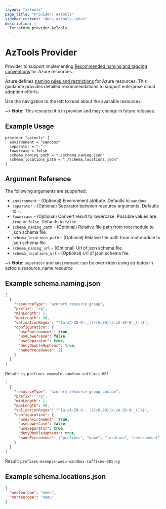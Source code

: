 ```yaml
---
layout: "aztools"
page_title: "Provider: AzTools"
sidebar_current: "docs-aztools-index"
description: |-
  Terraform provider AzTools.
---
```


# AzTools Provider

Provider to support implementing [Recommended naming and tagging conventions](https://docs.microsoft.com/en-us/azure/cloud-adoption-framework/ready/azure-best-practices/naming-and-tagging) for Azure resources.

Azure defines [naming rules and restrictions](https://docs.microsoft.com/en-us/azure/azure-resource-manager/management/resource-name-rules) for Azure resources. This guidance provides detailed recommendations to support enterprise cloud adoption efforts.

Use the navigation to the left to read about the available resources.

~> **Note:** This resource it's in preview and may change in future releases.

## Example Usage

```hcl
provider "aztools" {
  environment = "sandbox"
  separator = "-"
  lowercase = false
  schema_naming_path = "./schema.naming.json"
  schema_locations_path = "./schema.locations.json"
}
```

## Argument Reference

The following arguments are supported:

* `environment` - (Optional) Environment atribute. Defaults to `sandbox`.
* `separator` - (Optional) Separator between resource arguments. Defaults to `-`.
* `lowercase` - (Optional) Convert result to lowercase. Possible values are: `true` or `false`. Defaults to `false`.
* `schema_naming_path` - (Optional) Relative file path from root module to json schema file.
* `schema_locations_path` - (Optional) Relative file path from root module to json schema file.
* `schema_naming_url` - (Optional) Url of json schema file.
* `schema_locations_url` - (Optional) Url of json schema file.


~> **Note:** `separator` and `environment` can be overrriden using atributes in aztools_resource_name resource

## Example schema.naming.json

```json
[
  {
    "resourceType": "azurerm_resource_group",
    "prefix": "rg",
    "minLength": 1,
    "maxLength": 90,
    "validationRegex": "^[a-zA-Z0-9-._()]{0,89}[a-zA-Z0-9-_()]$",
    "configuration": {
      "useEnvironment": true,
      "useLowerCase": false,
      "useSeparator": true,
      "denyDoubleHyphens": true,
      "namePrecedence": []
    }
  }
]
```

Result: `rg-prefixes-example-sandbox-suffixes-001`

```json
[
  {
    "resourceType": "azurerm_resource_group_custom",
    "prefix": "rg",
    "minLength": 1,
    "maxLength": 90,
    "validationRegex": "^[a-zA-Z0-9-._()]{0,89}[a-zA-Z0-9-_()]$",
    "configuration": {
      "useEnvironment": true,
      "useLowerCase": false,
      "useSeparator": true,
      "denyDoubleHyphens": true,
      "namePrecedence": ["prefixes", "name", "location", "environment", "suffixes", "prefix"]
    }
  }
]
```

Result: `prefixes-example-weeu-sandbox-suffixes-001-rg`

## Example schema.locations.json

```json
{
  "westeurope": "weeu",
  "norteurope": "neeu"
}
```